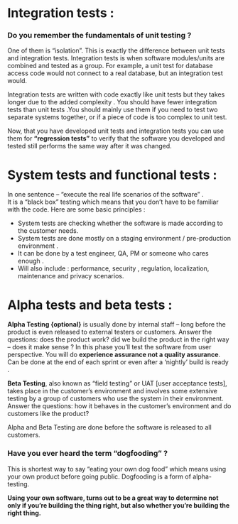 # Integration tests :

### Do you remember the fundamentals of unit testing ? 
One of them is “isolation”. This is exactly the difference between unit tests and integration tests.
Integration tests is when software modules/units are combined and tested as a group.
For example, a unit test for database access code would not connect to a real database, but an integration test would.

Integration tests are written with code exactly like unit tests but they takes longer due to the added complexity .
You should have fewer integration tests than unit tests .You should mainly use them if you need to test two separate systems together, or if a piece of code is too complex to unit test. 

Now, that you have developed unit tests and integration tests you can use them for **“regression tests”** to verify that the software you developed and tested still performs 
the same way after it was changed.


# System tests and functional tests :
	
In one sentence – “execute the real life scenarios of the software” .  
It is a “black box” testing which means that you don’t have to be familiar with the code.
Here are some basic principles :
-	System tests are checking whether the software is made according to the customer needs.
-	System tests are done mostly on a staging environment / pre-production environment .
-	It can be done by a test engineer, QA, PM or someone who cares enough .
-	Will also include : performance, security , regulation, localization, maintenance and privacy scenarios.


# Alpha tests and beta tests :

**Alpha Testing {optional}**  is usually done by internal staff – long before the product is even released 
to external testers or customers. 
Answer the questions: does the product work? did we build the product in the right way – does it make sense ?
In this phase you’ll test the software from user perspective. You will do **experience assurance not a quality assurance**.
Can be done at the end of each sprint or even after a ‘nightly’ build is ready .

**Beta Testing**, also known as “field testing” or UAT [user acceptance tests], takes place in the customer’s environment and involves some extensive testing by a group of customers 
who use the system in their environment.
Answer the questions: how it behaves in the customer’s environment and do customers like the product?

Alpha and Beta Testing are done before the software is released to all customers.



### Have you ever heard the term “dogfooding” ?

This is shortest way to say “eating your own dog food” which means using your own product before going public.
Dogfooding is a form of alpha-testing.

**Using your own software, turns out to be a great way to determine not only if you’re building the thing right, 
but also whether you’re building the right thing.**
 





